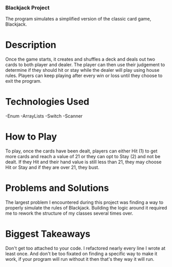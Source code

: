 ### Blackjack Project
The program simulates a simplified version of the classic card game, Blackjack.

# Description
Once the game starts, it creates and shuffles a deck and deals out two cards to both player
and dealer. The player can then use their judgement to determine if they should hit or stay
while the dealer will play using house rules. Players can keep playing after every win or loss until 
they choose to exit the program.
# Technologies Used
-Enum
-ArrayLists
-Switch
-Scanner
# How to Play
To play, once the cards have been dealt, players can either Hit (1) to get more cards and reach a value of 21
or they can opt to Stay (2) and not be dealt. If they Hit and their hand value is still less than 21, they
may choose Hit or Stay and if they are over 21, they bust.
# Problems and Solutions
The largest problem I encountered during this project was finding a way to properly 
simulate the rules of Blackjack. Building the logic around it required me to rework the structure
of my classes several times over. 
# Biggest Takeaways
Don't get too attached to your code. I refactored nearly every line I wrote at least once. 
And don't be too fixated on finding a specific way to make it work, if your program will run
without it then that's they way it will run. 
